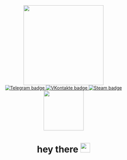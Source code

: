 <div id="header" align="center">
  <img src="https://i.giphy.com/media/v1.Y2lkPTc5MGI3NjExamxlZ3c2emF2OWFtMjlibGZ2ZHRnanR3Mm1mbzF3bG1idzIzZHk1YiZlcD12MV9pbnRlcm5hbF9naWZfYnlfaWQmY3Q9cw/SHjOSDkKZ18qOHA5B5/giphy.gif" width="250"/>
</div>

<div id="badges" align="center">
  <a href="https://web.telegram.org/k/#@mrMeowMurk">
    <img src="https://img.shields.io/badge/Telegram-white?style=for-the-badge&logo=Telegram&logoColor=black&color=white" alt="Telegram badge"/>
  </a>
  <a href="https://vk.com/mrmeowmurk">
    <img src="https://img.shields.io/badge/VKontakte-white?style=for-the-badge&logo=Vk&logoColor=black&color=white" alt="VKontakte badge"/>
  </a>
  <a href="https://steamcommunity.com/id/sidorovi4ok/">
    <img src="https://img.shields.io/badge/Steam-blue?style=for-the-badge&logo=Steam&logoColor=black&color=white" alt="Steam badge"/>
  </a>
</div>

<div id="whatchers" align="center">
  <img align="center" src="https://komarev.com/ghpvc/?username=your-github-Sidorovi4ok&style=flat-square&color=blue" alt="" width="125"/>
</div>

<div id="welcome" align="center">
  <h1>
    hey there
    <img src="https://i.giphy.com/media/v1.Y2lkPTc5MGI3NjExdmdrNnR0eng1ZHpyZDZtNWZpNTA0NGd1aHdjOGo3bGNlNnExbzhjciZlcD12MV9pbnRlcm5hbF9naWZfYnlfaWQmY3Q9dg/xxPqL4BBV3o46xWT9l/giphy.gif" width="30px"/>
  </h1>
</div>
